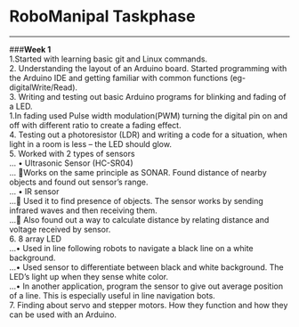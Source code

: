 # RoboManipal Taskphase
-------
###**Week 1**<br>
1.Started with learning basic git and Linux commands.<br>
2. Understanding the layout of an Arduino board. Started programming with the Arduino IDE and getting familiar with common functions (eg- digitalWrite/Read).<br>
3. Writing and testing out basic Arduino programs for blinking and fading of a LED.<br>
    1.In fading used Pulse width modulation(PWM) turning the digital pin on and off with different ratio to create a fading           effect.<br>
4.	Testing out a photoresistor (LDR) and writing a code for a situation, when light in a room is less – the LED should glow.<br>
5.	Worked with 2 types of sensors <br>
 ...   •	Ultrasonic Sensor (HC-SR04) <br>
       ... Works on the same principle as SONAR. Found distance of nearby objects and found out sensor’s range.<br> 
 ...   •	IR sensor<br> 
       ...	Used it to find presence of objects. The sensor works by sending infrared waves and then receiving them.<br> 
       ...	Also found out a way to calculate distance by relating distance and voltage received by sensor. <br> 
6.	8 array LED <br> 
...•	Used in line following robots to navigate a black line on a white background.<br> 
...•	Used sensor to differentiate between black and white background. The LED’s light up when they sense white color.<br> 
...•	In another application, program the sensor to give out average position of a line. This is especially useful in line navigation bots.<br> 
7.	Finding about servo and stepper motors. How they function and how they can be used with an Arduino.<br> 
 
